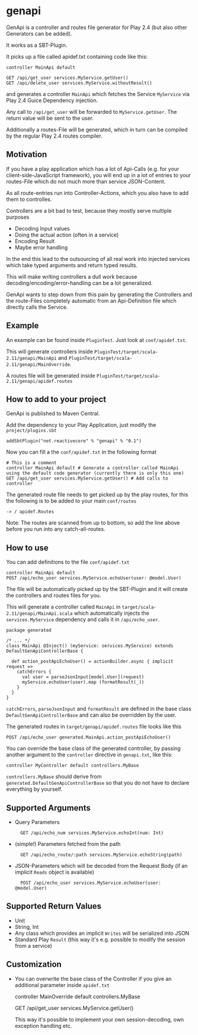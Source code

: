 genapi
======

GenApi is a controller and routes file generator for Play 2.4 (but also other Generators can be added).

It works as a SBT-Plugin.

It picks up a file called apidef.txt containing code like this:

    controller MainApi default
    
    GET /api/get_user services.MyService.getUser()
    GET /api/delete_user services.MyService.withoutResult()

and generates a controller `MainApi` which fetches the Service `MyService` via Play 2.4 Guice Dependency injection.
 
Any call to `/api/get_user` will be forwarded to `MyService.getUser`. The return value will be sent to the user.

Additionally a routes-File will be generated, which in turn can be compiled by the regular Play 2.4 routes compiler.

Motivation
----------

If you have a play application which has a lot of Api-Calls (e.g. for your client-side-JavaScript framework), you will end up 
in a lot of entries to your routes-File which do not much more than service JSON-Content. 

As all route-entries run into Controller-Actions, which you also have to add them to controlles.

Controllers are a bit bad to test, because they mostly serve multiple purposes

- Decoding Input values
- Doing the actual action (often in a service)
- Encoding Result
- Maybe error handling

In the end this lead to the outsourcing of all real work into injected services which take typed arguments and return typed results.
 
This will make writing controllers a dull work because decoding/encoding/error-handling can be a lot generalized. 

GenApi wants to step down from this pain by generating the Controllers and the route-Files completely automatic from an Api-Definition file
which directly calls the Service.

Example
-------

An example can be found inside `PluginTest`. Just look at `conf/apidef.txt`.

This will generate controllers inside `PluginTest/target/scala-2.11/genapi/MainApi` and `PluginTest/target/scala-2.11/genapi/MainOverride`.

A routes file will be generated inside `PluginTest/target/scala-2.11/genapi/apidef.routes`

How to add to your project
--------------------------
GenApi is published to Maven Central.

Add the dependency to your Play Application, just modify the `project/plugins.sbt`

    addSbtPlugin("net.reactivecore" % "genapi" % "0.1")

Now you can fill a the `conf/apidef.txt` in the following format
   
    # This is a comment
    controller MainApi default # Generate a controller called MainApi using the default code generator (currently there is only this one)
    GET /api/get_user services.MyService.getUser() # Add calls to controller

   
The generated route file needs to get picked up by the play routes, for this the following is to be added to your main `conf/routes`

    -> / apidef.Routes

Note: The routes are scanned from up to bottom, so add the line above before you run into any catch-all-routes.

How to use
----------

You can add definitions to the file `conf/apidef.txt`

    controller MainApi default
    POST /api/echo_user services.MyService.echoUser(user: @model.User)
    
The file will be automatically picked up by the SBT-Plugin and it will create the controllers and routes files for you.

This will generate a controller called `MainApi` in `target/scala-2.11/genapi/MainApi.scala` which automatically injects the `services.MyService` dependency and calls it in `/api/echo_user`.

    package generated
    
    /* ... */
    class MainApi @Inject() (myService: services.MyService) extends DefaultGenApiControllerBase {
    
      def action_postApiEchoUser() = actionBuilder.async { implicit request =>
        catchErrors {
          val user = parseJsonInput[model.User](request)
          myService.echoUser(user).map (formatResult(_))
        }
      }
    }
    
`catchErrors`, `parseJsonInput` and `formatResult` are defined in the base class `DefaultGenApiControllerBase` and can also be overridden by the user.

The generated routes in `target/genapi/apidef.routes` file looks like this

    POST /api/echo_user generated.MainApi.action_postApiEchoUser()

You can override the base class of the generated controller, by passing another argument to the `controller` directive in `genapi.txt`, like this:

    controller MyController default controllers.MyBase

`controllers.MyBase` should derive from `generated.DefaultGenApiControllerBase` so that you do not have to declare everything by yourself.

Supported Arguments
-------------------

* Query Parameters

        GET /api/echo_num services.MyService.echoInt(num: Int)

* (simple!) Parameters fetched from the path

        GET /api/echo_route/:path services.MyService.echoString(path)

* JSON-Parameters which will be decoded from the Request Body (if an implicit `Reads` object is available)
      
        POST /api/echo_user services.MyService.echoUser(user: @model.User)

Supported Return Values
-----------------------

* Unit
* String, Int
* Any class which provides an implicit `Writes` will be serialized into JSON
* Standard Play `Result` (this way it's e.g. possible to modify the session from a service)

Customization
-------------

* You can overwrite the base class of the Controller if you give an additional parameter inside `apidef.txt`

    controller MainOverride default controllers.MyBase

    GET /api/get_user services.MyService.getUser()

  This way it's possible to implement your own session-decoding, own exception handling etc.


